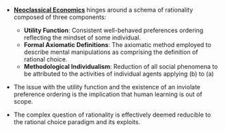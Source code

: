 - **[Neoclassical Economics](../notes/Neoclassical_Economics)** hinges around a schema of rationality composed of three components:
	- **Utility Function**: Consistent well-behaved preferences ordering reflecting the mindset of some individual.
	- **Formal Axiomatic Definitions**: The axiomatic method employed to describe mental manipulations as comprising the definition of rational choice.
	- **Methodological Individualism**: Reduction of all social phenomena to be attributed to the activities of individual agents applying (b) to (a) 

- The issue with the utility function and the existence of an inviolate preference ordering is the implication that human learning is out of scope. 
- The complex question of rationality is effectively deemed reducible to the rational choice paradigm and its exploits. 


